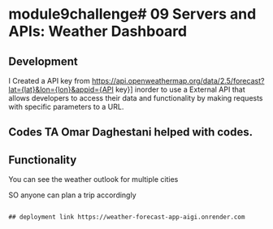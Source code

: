 # module9challenge# 09 Servers and APIs: Weather Dashboard

## Development

  I Created a API key from https://api.openweathermap.org/data/2.5/forecast?lat={lat}&lon={lon}&appid={API key}] inorder to use a External API that allows developers to access their data and functionality by making requests with specific parameters to a URL. 

## Codes TA Omar Daghestani helped with codes.

## Functionality
You can see the weather outlook for multiple cities

SO anyone can plan a trip accordingly
```

## deployment link https://weather-forecast-app-aigi.onrender.com
